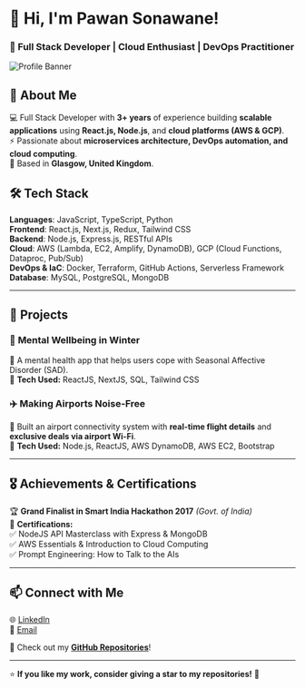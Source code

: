 # 👋 Hi, I'm Pawan Sonawane!  

### 🚀 Full Stack Developer | Cloud Enthusiast | DevOps Practitioner  

![Profile Banner](https://via.placeholder.com/1000x250)  

## 🔹 About Me  
💻 Full Stack Developer with **3+ years** of experience building **scalable applications** using **React.js, Node.js**, and **cloud platforms (AWS & GCP)**.  
⚡ Passionate about **microservices architecture, DevOps automation, and cloud computing**.  
📍 Based in **Glasgow, United Kingdom**.  

## 🛠️ Tech Stack  
**Languages**: JavaScript, TypeScript, Python  
**Frontend**: React.js, Next.js, Redux, Tailwind CSS  
**Backend**: Node.js, Express.js, RESTful APIs  
**Cloud**: AWS (Lambda, EC2, Amplify, DynamoDB), GCP (Cloud Functions, Dataproc, Pub/Sub)  
**DevOps & IaC**: Docker, Terraform, GitHub Actions, Serverless Framework  
**Database**: MySQL, PostgreSQL, MongoDB  

---

## 📌 Projects  

### 🧠 **Mental Wellbeing in Winter**  
🚀 A mental health app that helps users cope with Seasonal Affective Disorder (SAD).  
🔹 **Tech Used:** ReactJS, NextJS, SQL, Tailwind CSS  

### ✈️ **Making Airports Noise-Free**  
🚀 Built an airport connectivity system with **real-time flight details** and **exclusive deals via airport Wi-Fi**.  
🔹 **Tech Used:** Node.js, ReactJS, AWS DynamoDB, AWS EC2, Bootstrap  

---

## 🎖️ Achievements & Certifications  

🏆 **Grand Finalist in Smart India Hackathon 2017** *(Govt. of India)*  
📜 **Certifications:**  
✅ NodeJS API Masterclass with Express & MongoDB  
✅ AWS Essentials & Introduction to Cloud Computing  
✅ Prompt Engineering: How to Talk to the AIs  

---

## 📫 Connect with Me  
🌐 [LinkedIn](https://www.linkedin.com/in/pawansonawane)  
📩 [Email](mailto:pawan.1sonawane@gmail.com)  

🚀 Check out my **[GitHub Repositories](https://github.com/your-github-profile)**!  

---
⭐ **If you like my work, consider giving a star to my repositories!** 🌟
